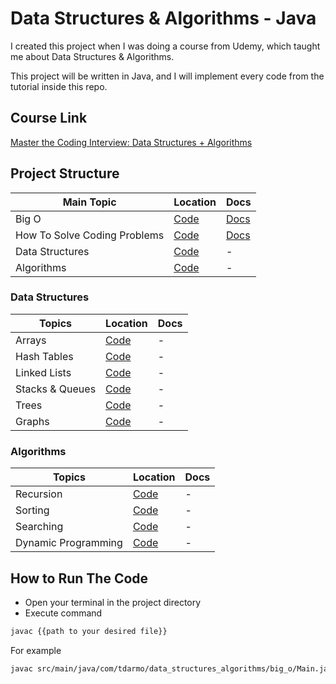# Data Structures & Algorithms - Java

I created this project when I was doing a course from Udemy, which taught me about Data Structures & Algorithms.

This project will be written in Java, and I will implement every code from the tutorial inside this repo.

## Course Link

[Master the Coding Interview: Data Structures + Algorithms](https://www.udemy.com/course/master-the-coding-interview-data-structures-algorithms/)

## Project Structure

| Main Topic                   | Location                                                                                                                            | Docs                                                                                           |
|------------------------------|-------------------------------------------------------------------------------------------------------------------------------------|------------------------------------------------------------------------------------------------|
| Big O                        | [Code](https://github.com/TjandraD/dsa-java/tree/main/src/main/java/com/tdarmo/data_structures_algorithms/big_o)                    | [Docs](https://github.com/TjandraD/dsa-java/blob/main/Materials/BigO%20cheat%20sheet.pdf)      |
| How To Solve Coding Problems | [Code](https://github.com/TjandraD/dsa-java/tree/main/src/main/java/com/tdarmo/data_structures_algorithms/solve_interview_question) | [Docs](https://github.com/TjandraD/dsa-java/blob/main/Materials/Interview%20Cheat%20Sheet.pdf) |
| Data Structures              | [Code](https://github.com/TjandraD/dsa-java/tree/main/src/main/java/com/tdarmo/data_structures_algorithms/data_structures)          | -                                                                                              |
| Algorithms                   | [Code](https://github.com/TjandraD/dsa-java/tree/main/src/main/java/com/tdarmo/data_structures_algorithms/algorithms)               | -                                                                                              |

### Data Structures

| Topics          | Location                                                                                                                                 | Docs |
|-----------------|------------------------------------------------------------------------------------------------------------------------------------------|------|
| Arrays          | [Code](https://github.com/TjandraD/dsa-java/tree/main/src/main/java/com/tdarmo/data_structures_algorithms/data_structures/arrays)        | -    |
| Hash Tables     | [Code](https://github.com/TjandraD/dsa-java/tree/main/src/main/java/com/tdarmo/data_structures_algorithms/data_structures/hash_tables)   | -    |
| Linked Lists    | [Code](https://github.com/TjandraD/dsa-java/tree/main/src/main/java/com/tdarmo/data_structures_algorithms/data_structures/linked_lists)  | -    |
| Stacks & Queues | [Code](https://github.com/TjandraD/dsa-java/tree/main/src/main/java/com/tdarmo/data_structures_algorithms/data_structures/stacks_queues) | -    |
| Trees           | [Code](https://github.com/TjandraD/dsa-java/tree/main/src/main/java/com/tdarmo/data_structures_algorithms/data_structures/trees)         | -    |
| Graphs          | [Code](https://github.com/TjandraD/dsa-java/tree/main/src/main/java/com/tdarmo/data_structures_algorithms/data_structures/graphs)        | -    |

### Algorithms

| Topics              | Location                                                                                                                                  | Docs |
|---------------------|-------------------------------------------------------------------------------------------------------------------------------------------|------|
| Recursion           | [Code](https://github.com/TjandraD/dsa-java/tree/main/src/main/java/com/tdarmo/data_structures_algorithms/algorithms/recursion)           | -    |
| Sorting             | [Code](https://github.com/TjandraD/dsa-java/tree/main/src/main/java/com/tdarmo/data_structures_algorithms/algorithms/sorting)             | -    |
| Searching           | [Code](https://github.com/TjandraD/dsa-java/tree/main/src/main/java/com/tdarmo/data_structures_algorithms/algorithms/searching)           | -    |
| Dynamic Programming | [Code](https://github.com/TjandraD/dsa-java/tree/main/src/main/java/com/tdarmo/data_structures_algorithms/algorithms/dynamic_programming) | -    |

## How to Run The Code

- Open your terminal in the project directory
- Execute command

```bash
javac {{path to your desired file}}
```

For example

```bash
javac src/main/java/com/tdarmo/data_structures_algorithms/big_o/Main.java
```
